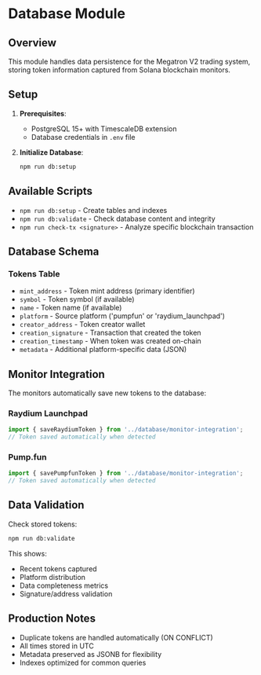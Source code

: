 # Database Module

## Overview

This module handles data persistence for the Megatron V2 trading system, storing token information captured from Solana blockchain monitors.

## Setup

1. **Prerequisites**:
   - PostgreSQL 15+ with TimescaleDB extension
   - Database credentials in `.env` file

2. **Initialize Database**:
   ```bash
   npm run db:setup
   ```

## Available Scripts

- `npm run db:setup` - Create tables and indexes
- `npm run db:validate` - Check database content and integrity
- `npm run check-tx <signature>` - Analyze specific blockchain transaction

## Database Schema

### Tokens Table
- `mint_address` - Token mint address (primary identifier)
- `symbol` - Token symbol (if available)
- `name` - Token name (if available)
- `platform` - Source platform ('pumpfun' or 'raydium_launchpad')
- `creator_address` - Token creator wallet
- `creation_signature` - Transaction that created the token
- `creation_timestamp` - When token was created on-chain
- `metadata` - Additional platform-specific data (JSON)

## Monitor Integration

The monitors automatically save new tokens to the database:

### Raydium Launchpad
```typescript
import { saveRaydiumToken } from '../database/monitor-integration';
// Token saved automatically when detected
```

### Pump.fun
```typescript
import { savePumpfunToken } from '../database/monitor-integration';
// Token saved automatically when detected
```

## Data Validation

Check stored tokens:
```bash
npm run db:validate
```

This shows:
- Recent tokens captured
- Platform distribution
- Data completeness metrics
- Signature/address validation

## Production Notes

- Duplicate tokens are handled automatically (ON CONFLICT)
- All times stored in UTC
- Metadata preserved as JSONB for flexibility
- Indexes optimized for common queries